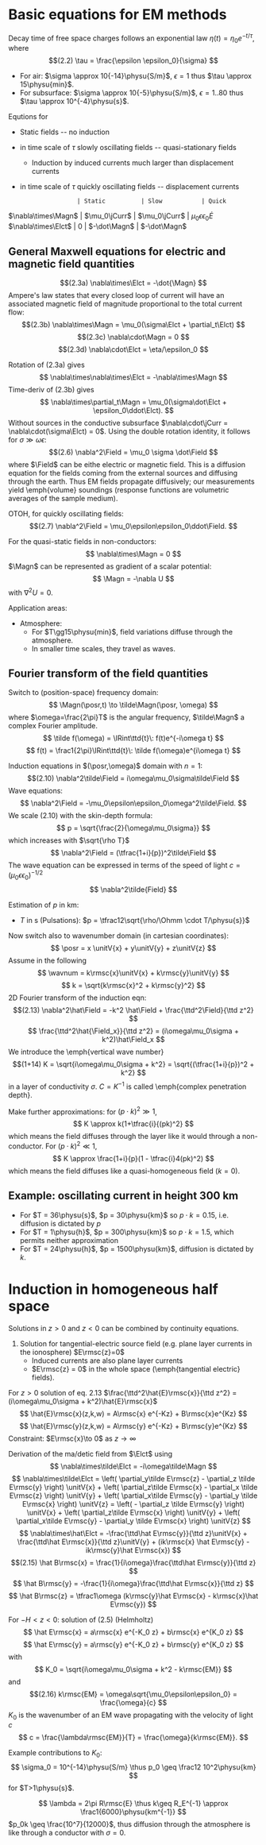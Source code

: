 

Basic equations for EM methods
===

Decay time of free space charges follows an exponential law $\eta(t) = \eta_0 e^{-t/\tau}$, where
$$(2.2)
  \tau = \frac{\epsilon \epsilon_0}{\sigma}
$$
- For air: $\sigma \approx 10{-14}\physu{S/m}$, $\epsilon=1$ thus $\tau \approx 15\physu{min}$.
- For subsurface: $\sigma \approx 10{-5}\physu{S/m}$, $\epsilon=1..80$ thus $\tau \approx 10^{-4}\physu{s}$.

Equtions for
- Static fields -- no induction
- in time scale of $\tau$ slowly oscillating fields -- quasi-stationary fields
    - Induction by induced currents much larger than displacement currents
- in time scale of $\tau$ quickly oscillating fields -- displacement currents

                      | Static          | Slow           | Quick
$\nabla\times\Magn$   | $\mu_0\jCurr$   | $\mu_0\jCurr$  | $\mu_0\epsilon\epsilon_0\dot E$
$\nabla\times\Elct$   | $0$             | $-\dot\Magn$   | $-\dot\Magn$


General Maxwell equations for electric and magnetic field quantities
---

$$(2.3a)
  \nabla\times\Elct  = -\dot{\Magn}
$$
Ampere's law states that every closed loop of current will have an associated magnetic
field of magnitude proportional to the total current flow:
$$(2.3b)
  \nabla\times\Magn  = \mu_0(\sigma\Elct + \partial_t\Elct)
$$
$$(2.3c)
  \nabla\cdot\Magn   = 0
$$
$$(2.3d)
  \nabla\cdot\Elct   = \eta/\epsilon_0
$$

Rotation of (2.3a) gives
$$
  \nabla\times\nabla\times\Elct = -\nabla\times\Magn
$$
Time-deriv of (2.3b) gives
$$
  \nabla\times\partial_t\Magn = \mu_0(\sigma\dot\Elct + \epsilon_0\ddot\Elct).
$$
Without sources in the conductive subsurface $\nabla\cdot\jCurr = \nabla\cdot(\sigma\Elct) = 0$.
Using the double rotation identity, it follows for $\sigma\gg\omega\epsilon$:
$$(2.6)
  \nabla^2\Field = \mu_0 \sigma \dot\Field
$$
where $\Field$ can be eithe electric or magnetic field.
This is a diffusion equation for the fields coming from
the external sources and diffusing through the earth.
Thus EM fields propagate diffusively; our measurements yield \emph{volume} soundings
(response functions are volumetric averages of the sample medium).

OTOH, for quickly oscillating fields:
$$(2.7)
  \nabla^2\Field = \mu_0\epsilon\epsilon_0\ddot\Field.
$$

For the quasi-static fields in non-conductors:
$$
  \nabla\times\Magn = 0
$$
$\Magn$ can be represented as gradient of a scalar potential:
$$
  \Magn = -\nabla U
$$
with $\nabla^2 U = 0$.

Application areas:

- Atmosphere:
    - For $T\gg15\physu{min}$, field variations diffuse through the atmosphere.
    - In smaller time scales, they travel as waves.
    

Fourier transform of the field quantities
---

Switch to (position-space) frequency domain:
$$
  \Magn(\posr,t) \to \tilde\Magn(\posr, \omega)
$$
where $\omega=\frac{2\pi}T$ is the angular frequency, $\tilde\Magn$ a complex Fourier amplitude.
$$
  \tilde f(\omega) = \IRint\ttd{t}\: f(t)e^{-i\omega t}
$$
$$
  f(t) = \frac1{2\pi}\IRint\ttd{t}\: \tilde f(\omega)e^{i\omega t}
$$

Induction equations in $(\posr,\omega)$ domain with $n=1$:
$$(2.10)
  \nabla^2\tilde\Field = i\omega\mu_0\sigma\tilde\Field
$$
Wave equations:
$$
  \nabla^2\Field = -\mu_0\epsilon\epsilon_0\omega^2\tilde\Field.
$$
We scale (2.10) with the skin-depth formula:
$$
  p = \sqrt{\frac{2}{\omega\mu_0\sigma}}
$$
which increases with $\sqrt{\rho T}$
$$
  \nabla^2\Field = (\tfrac{1+i}{p})^2\tilde\Field
$$
The wave equation can be expressed in terms of the speed of light $c = (\mu_0\epsilon\epsilon_0)^{-1/2}$
$$
  \nabla^2\tilde{Field}
$$

Estimation of $p$ in km:
- $T$ in s (Pulsations): $p = \tfrac12\sqrt{\rho/\Ohmm \cdot T/\physu{s}}$


Now switch also to wavenumber domain (in cartesian coordinates):
$$
  \posr = x \unitV{x} + y\unitV{y} + z\unitV{z}
$$
Assume in the following
$$
  \wavnum = k\rmsc{x}\unitV{x} + k\rmsc{y}\unitV{y}
$$
$$
  k = \sqrt{k\rmsc{x}^2 + k\rmsc{y}^2}
$$
2D Fourier transform of the induction eqn:
$$(2.13)
  \nabla^2\hat\Field = -k^2 \hat\Field + \frac{\ttd^2\Field}{\ttd z^2}
$$
$$
  \frac{\ttd^2\hat{\Field_x}}{\ttd z^2} = (i\omega\mu_0\sigma + k^2)\hat\Field_x
$$
We introduce the \emph{vertical wave number}
$$(1+14)
  K = \sqrt{i\omega\mu_0\sigma + k^2} = \sqrt{(\tfrac{1+i}{p})^2 + k^2}
$$
in a layer of conductivity $\sigma$. $C = K^{-1}$ is called \emph{complex penetration depth}.

Make further approximations: for $(p\cdot k)^2 \gg 1$,
$$
  K \approx k(1+\tfrac{i}{(pk)^2}
$$
which means the field diffuses through the layer like it would through a non-conductor.
For $(p\cdot k)^2 \ll 1$,
$$
  K \approx \frac{1+i}{p}(1 - \tfrac{i}4(pk)^2)
$$
which means the field diffuses like a quasi-homogeneous field ($k=0$).

Example: oscillating current in height 300 km
---

- For $T = 36\physu{s}$, $p = 30\physu{km}$ so $p\cdot k = 0.15$, i.e. diffusion is dictated by $p$
- For $T = 1\physu{h}$, $p = 300\physu{km}$ so $p\cdot k = 1.5$, which permits neither approximation
- For $T = 24\physu{h}$, $p = 1500\physu{km}$, diffusion is dictated by $k$.



Induction in homogeneous half space
===

Solutions in $z>0$ and $z<0$ can be combined by continuity equations.

1. Solution for tangential-electric source field (e.g. plane layer currents in the ionosphere) $E\rmsc{z}=0$
    - Induced currents are also plane layer currents
    - $E\rmsc{z} = 0$ in the whole space (\emph{tangential electric} fields).

For $z>0$ solution of eq. 2.13 $\frac{\ttd^2\hat{E}\rmsc{x}}{\ttd z^2} = (i\omega\mu_0\sigma + k^2)\hat{E}\rmsc{x}$
$$
  \hat{E}\rmsc{x}(z,k,w) = A\rmsc{x} e^{-Kz} + B\rmsc{x}e^{Kz}
$$
$$
  \hat{E}\rmsc{y}(z,k,w) = A\rmsc{y} e^{-Kz} + B\rmsc{y}e^{Kz}
$$
Constraint: $E\rmsc{x}\to 0$ as $z \to\infty$

Derivation of the ma/detic field from $\Elct$ using
$$
  \nabla\times\tilde\Elct = -i\omega\tilde\Magn
$$
$$
  \nabla\times\tilde\Elct
    = \left( \partial_y\tilde E\rmsc{z} - \partial_z \tilde E\rmsc{y} \right) \unitV{x}
    + \left( \partial_z\tilde E\rmsc{x} - \partial_x \tilde E\rmsc{z} \right) \unitV{y}
    + \left( \partial_x\tilde E\rmsc{y} - \partial_y \tilde E\rmsc{x} \right) \unitV{z}
    = \left( - \partial_z \tilde E\rmsc{y} \right) \unitV{x}
    + \left( \partial_z\tilde E\rmsc{x}  \right) \unitV{y}
    + \left( \partial_x\tilde E\rmsc{y} - \partial_y \tilde E\rmsc{x} \right) \unitV{z}
$$
$$
  \nabla\times\hat\Elct
     = -\frac{\ttd\hat E\rmsc{y}}{\ttd z}\unitV{x}
       + \frac{\ttd\hat E\rmsc{x}}{\ttd z}\unitV{y}
       + (ik\rmsc{x} \hat E\rmsc{y} - ik\rmsc{y}\hat E\rmsc{x})
$$
$$(2.15)
  \hat B\rmsc{x} = \frac{1}{i\omega}\frac{\ttd\hat E\rmsc{y}}{\ttd z}
$$
$$
  \hat B\rmsc{y} = -\frac{1}{i\omega}\frac{\ttd\hat E\rmsc{x}}{\ttd z}
$$
$$
  \hat B\rmsc{z} = \tfrac1\omega (k\rmsc{y}\hat E\rmsc{x} - k\rmsc{x}\hat E\rmsc{y})
$$

For $-H < z < 0$: solution of (2.5) (Helmholtz)
$$
  \hat E\rmsc{x} = a\rmsc{x} e^{-K_0 z} + b\rmsc{x} e^{K_0 z}
$$
$$
  \hat E\rmsc{y} = a\rmsc{y} e^{-K_0 z} + b\rmsc{y} e^{K_0 z}
$$
with
$$
  K_0 = \sqrt{i\omega\mu_0\sigma + k^2 - k\rmsc{EM}}
$$
and
$$(2.16)
  k\rmsc{EM} = \omega\sqrt{\mu_0\epsilon\epsilon_0} = \frac{\omega}{c}
$$
$K_0$ is the wavenumber of an EM wave propagating with the velocity of light $c$
$$
  c = \frac{\lambda\rmsc{EM}}{T} = \frac{\omega}{k\rmsc{EM}}.
$$

Example contributions to $K_0$:
$$
  \sigma_0 = 10^{-14}\physu{S/m} \thus p_0 \geq \frac12 10^2\physu{km}
$$
for $T>1\physu{s}$.

$$
  \lambda = 2\pi R\rmsc{E} \thus k\geq R_E^{-1} \approx \frac1{6000}\physu{km^{-1}}
$$
$p_0k \geq \frac{10^7}{12000}$, thus diffusion through the atmosphere is like through a conductor with $\sigma = 0$.

